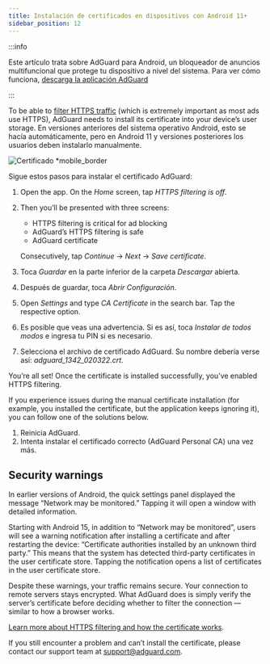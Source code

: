```yaml
---
title: Instalación de certificados en dispositivos con Android 11+
sidebar_position: 12
---
```


:::info

Este artículo trata sobre AdGuard para Android, un bloqueador de anuncios multifuncional que protege tu dispositivo a nivel del sistema. Para ver cómo funciona, [descarga la aplicación AdGuard](https://agrd.io/download-kb-adblock)

:::

To be able to [filter HTTPS traffic](/general/https-filtering/what-is-https-filtering.md) (which is extremely important as most ads use HTTPS), AdGuard needs to install its certificate into your device’s user storage. En versiones anteriores del sistema operativo Android, esto se hacía automáticamente, pero en Android 11 y versiones posteriores los usuarios deben instalarlo manualmente.

![Certificado *mobile_border](https://cdn.adtidy.org/content/kb/ad_blocker/android/solving_problems/manual-certificate/g.gif)

Sigue estos pasos para instalar el certificado AdGuard:

1. Open the app. On the *Home* screen, tap *HTTPS filtering is off*.

1. Then you’ll be presented with three screens:
    - HTTPS filtering is critical for ad blocking
    - AdGuard’s HTTPS filtering is safe
    - AdGuard certificate

    Consecutively, tap *Continue* → *Next* → *Save certificate*.

1. Toca *Guardar* en la parte inferior de la carpeta *Descargar* abierta.

1. Después de guardar, toca *Abrir Configuración*.

1. Open *Settings* and type *CA Certificate* in the search bar. Tap the respective option.

1. Es posible que veas una advertencia. Si es así, toca *Instalar de todos modos* e ingresa tu PIN si es necesario.

1. Selecciona el archivo de certificado AdGuard. Su nombre debería verse así: *adguard_1342_020322.crt*.

You’re all set! Once the certificate is installed successfully, you’ve enabled HTTPS filtering.

If you experience issues during the manual certificate installation (for example, you installed the certificate, but the application keeps ignoring it), you can follow one of the solutions below.

1. Reinicia AdGuard.
2. Intenta instalar el certificado correcto (AdGuard Personal CA) una vez más.

## Security warnings

In earlier versions of Android, the quick settings panel displayed the message “Network may be monitored.” Tapping it will open a window with detailed information.

Starting with Android 15, in addition to “Network may be monitored”, users will see a warning notification after installing a certificate and after restarting the device: “Certificate authorities installed by an unknown third party.” This means that the system has detected third-party certificates in the user certificate store. Tapping the notification opens a list of certificates in the user certificate store.

Despite these warnings, your traffic remains secure. Your connection to remote servers stays encrypted. What AdGuard does is simply verify the server’s certificate before deciding whether to filter the connection — similar to how a browser works.

[Learn more about HTTPS filtering and how the certificate works](/general/https-filtering/what-is-https-filtering.md).

If you still encounter a problem and can’t install the certificate, please contact our support team at <support@adguard.com>.

